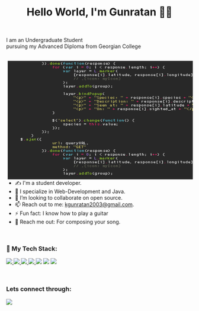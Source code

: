 <h1 align="center">Hello World, I'm Gunratan 👩‍💻</h1>
<br>

I am an Undergraduate Student <br>
pursuing my Advanced Diploma from Georgian College

<br>

<img align="right" alt="GIF" src="https://github.com/bhumikatewary/bhumikatewary/blob/main/giphy.gif" width="500" height="320" />

- ✍ I'm a student developer.
- 🌱 I specialize in Web-Development and Java.
- 👯 I’m looking to collaborate on open source.
- 📫 Reach out to me: kgunratan2003@gmail.com.
- ⚡ Fun fact: I know how to play a guitar
- 🎸 Reach me out: For composing your song.

<br>


### 🚀 My Tech Stack:

<p align="left">
    <a href="https://www.w3.org/html/" target="_blank"> <img src="https://img.icons8.com/color/48/000000/html-5.png"/> </a>
    <a href="https://www.w3schools.com/css/" target="_blank"> <img src="https://img.icons8.com/color/48/000000/css3.png"/> </a>
    <a href="https://getbootstrap.com" target="_blank"> <img src="https://img.icons8.com/color/48/000000/bootstrap.png"/> </a>
    <a href="https://developer.mozilla.org/en-US/docs/Web/JavaScript" target="_blank"> <img src="https://img.icons8.com/color/48/000000/javascript.png"/> </a>
    <a href="https://en.wikipedia.org/wiki/C%2B%2B"><img src="https://img.icons8.com/color/48/000000/c-plus-plus-logo.png"/></a>
    <a href="https://jquery.com/"><img src="https://img.icons8.com/external-tal-revivo-shadow-tal-revivo/48/000000/external-jquery-is-a-javascript-library-designed-to-simplify-html-logo-shadow-tal-revivo.png"/></a>
    <a href="https://wordpress.com/"><img src="https://img.icons8.com/fluency/48/000000/wordpress.png"/></a>
</p>

<br>

### Lets connect through:
<a href="https://www.linkedin.com/in/gunratan-kaur-496849266"><img src="https://img.icons8.com/color/48/000000/linkedin.png"/></a>

[resume]: https://drive.google.com/file/d/1Yj2MyLnhj908gGIY0R0u1eyz4gQipnHS/view?usp=drivesdk

